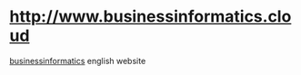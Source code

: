 # http://www.businessinformatics.cloud

[businessinformatics](https://www.businessinformatics.it) english website
